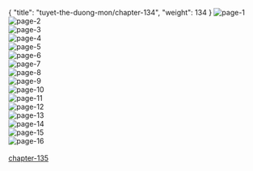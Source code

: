 { "title": "tuyet-the-duong-mon/chapter-134", "weight": 134 }
<img src="tuyet-the-duong-mon_0134_01-df589ec1b2c35507c6c09904a656fe4e.webp" alt="page-1" origin="http://1.bp.blogspot.com/-zoeuOgW2JM0/Wm2sJZctozI/AAAAAAAAsEg/IxYNf6prEJ8vQKmQ0zhMuB6ctcq_ts61gCLcBGAs/s1600/0001.jpg?imgmax=0"><br/>
<img src="tuyet-the-duong-mon_0134_02-544129d980945ba20c382052ca291b47.webp" alt="page-2" origin="http://1.bp.blogspot.com/-wyjfghOV0kU/Wm2sJXJx9rI/AAAAAAAAsEc/cuqbWKwNfbQN6GwwbF6IqjzGArCnWxduACLcBGAs/s1600/0002.jpg?imgmax=0"><br/>
<img src="tuyet-the-duong-mon_0134_03-63aeefec4a713c256174a218a51d2c10.webp" alt="page-3" origin="http://1.bp.blogspot.com/-0YiCMHbE08w/Wm2sJ2KF11I/AAAAAAAAsEo/dMzj1tVxEf4K8JZDBkbObiUsFlRIKprsACLcBGAs/s1600/0003.jpg?imgmax=0"><br/>
<img src="tuyet-the-duong-mon_0134_04-3b071f530019b03194f3dc7fbe314efa.webp" alt="page-4" origin="http://1.bp.blogspot.com/-SfWLZpmJLHc/Wm2sKbnS_XI/AAAAAAAAsEs/jyAx1xoj_Jg1Y3iIRKgUiC9Rlnoq1OldwCLcBGAs/s1600/0004.jpg?imgmax=0"><br/>
<img src="tuyet-the-duong-mon_0134_05-f8db590f1e0dce5fda6d5d6ec1aaf054.webp" alt="page-5" origin="http://1.bp.blogspot.com/-2PL_c1tWmeA/Wm2sKu-F5nI/AAAAAAAAsEw/b9t_moixTMczx7jRYjGHe_KTJp8fOsWSQCLcBGAs/s1600/0005.jpg?imgmax=0"><br/>
<img src="tuyet-the-duong-mon_0134_06-3fe3040c9a89dce08c7646f9880b9097.webp" alt="page-6" origin="http://1.bp.blogspot.com/-RKeb82gqRUA/Wm2sK8H2BdI/AAAAAAAAsE0/7_9FIr-9_nonDiEkKFyXTZZ5mwvLqA7swCLcBGAs/s1600/0006.jpg?imgmax=0"><br/>
<img src="tuyet-the-duong-mon_0134_07-046d4e1ef0583692514a4567190ecc49.webp" alt="page-7" origin="http://1.bp.blogspot.com/-uqedplHCJSc/Wm2sLHGWM9I/AAAAAAAAsE4/Y9A3aMEN3zsSae7VpOgv82rn5bPDyzu1wCLcBGAs/s1600/0007.jpg?imgmax=0"><br/>
<img src="tuyet-the-duong-mon_0134_08-bb23e7ef0f0e0fc35f5f0997c5886574.webp" alt="page-8" origin="http://1.bp.blogspot.com/-XjE2_FL28XI/Wm2sLaz0_FI/AAAAAAAAsE8/rBD-C1jMkWsGUDaj-JeHky7lUx7z1_aVwCLcBGAs/s1600/0008.jpg?imgmax=0"><br/>
<img src="tuyet-the-duong-mon_0134_09-b0d86ea8adbf45fe12633bf881099d5f.webp" alt="page-9" origin="http://1.bp.blogspot.com/-9bXVSZrJJqI/Wm2sLsVtaHI/AAAAAAAAsFA/vm9cmksPmtwFltaqoOLbjIF9ZKcU0JdQwCLcBGAs/s1600/0009.jpg?imgmax=0"><br/>
<img src="tuyet-the-duong-mon_0134_10-3043b8aef866f4ba8f896a1d2a2e8c74.webp" alt="page-10" origin="http://1.bp.blogspot.com/-4L9t2QUplzc/Wm2sL-zBS2I/AAAAAAAAsFE/MromOflS1NMnL3kk-TK9h1xZhW4RJd-ugCLcBGAs/s1600/0010.jpg?imgmax=0"><br/>
<img src="tuyet-the-duong-mon_0134_11-1751a4cba2956d65c692b1867696cbae.webp" alt="page-11" origin="http://1.bp.blogspot.com/-7unYqoaO9V0/Wm2sMM9YIhI/AAAAAAAAsFI/I1b79xM9lrkqWc1kGrwHhOMqsnnBQSLXACLcBGAs/s1600/0011.jpg?imgmax=0"><br/>
<img src="tuyet-the-duong-mon_0134_12-78020226d61ebabbbc80532c557dd08f.webp" alt="page-12" origin="http://1.bp.blogspot.com/-_swXqAMJMuU/Wm2sMNZqUUI/AAAAAAAAsFM/DoaFe-I_XJ4WXAiwrGugUE_szovet9vGgCLcBGAs/s1600/0012.jpg?imgmax=0"><br/>
<img src="tuyet-the-duong-mon_0134_13-c85db75902e555bbccf8c18cfd5e1788.webp" alt="page-13" origin="http://1.bp.blogspot.com/-biu37n8g58I/Wm2sMu2tA_I/AAAAAAAAsFQ/FNfo08q9TN0SWq8iPhXBEL3yY2kgc9GiACLcBGAs/s1600/0013.jpg?imgmax=0"><br/>
<img src="tuyet-the-duong-mon_0134_14-05623c5c46f731e29bdd42a903da68b0.webp" alt="page-14" origin="http://1.bp.blogspot.com/-A0I1485fSc8/Wm2sNI6XB_I/AAAAAAAAsFU/6y-0xA9UsmoR79I02sgYEzPhc8bR2rNsACLcBGAs/s1600/0014.jpg?imgmax=0"><br/>
<img src="tuyet-the-duong-mon_0134_15-ae1eee44523368eaf79270921a35a4db.webp" alt="page-15" origin="http://1.bp.blogspot.com/-2NYaVfB7cnI/Wm2sNEkdBNI/AAAAAAAAsFY/izoN3Vy86XEK_dVaE97Te_t1evkfCDebwCLcBGAs/s1600/0015.jpg?imgmax=0"><br/>
<img src="tuyet-the-duong-mon_0134_16-800x1180-ead5ce9498b720b8c884d14337370f6f.webp" alt="page-16" origin="http://1.bp.blogspot.com/-GtwB9fS-pEI/Wm2sNXqi5lI/AAAAAAAAsFc/d7MUw7f_r9IKDhbpe0Fkl5vRpzoDhjOwACLcBGAs/s1600/0016.jpg?imgmax=0"><br/>
<br/><a class="nextchap" href="/tuyet-the-duong-mon/chapter-135">chapter-135</a>
